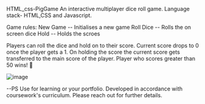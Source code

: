 HTML_css-PigGame
An interactive multiplayer dice roll game. 
Language stack-  HTML,CSS and Javascript. 

Game rules:
New Game -- Initialises a new game
Roll Dice -- Rolls the on screen dice
Hold -- Holds the scroes

Players can roll the dice and hold on to their score. 
Current score drops to 0 once the player gets a 1. 
On holding the score the current score gets transferred to the main score of the player. 
Player who scores greater than 50 wins! 🎉


![image](https://github.com/dvishal192/HTML_CSS-PigGame/assets/118332569/2a8fe3fc-dcfa-4923-9d18-484bd67c6a58)

--PS Use for learning or your portfolio. Developed in accordance with coursework's curriculum.
Please reach out for further details.

